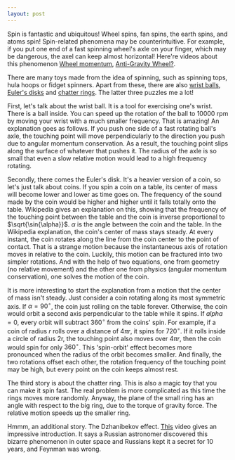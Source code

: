 ```yaml
---
layout: post
---
```

Spin is fantastic and ubiquitous!  Wheel spins, fan spins, the earth spins, and atoms spin! Spin-related phenomena may be counterintuitive.  For example, if you put one end of a fast spinning wheel's axle on your finger, which may be dangerous, the axel can keep almost horizontal! Here're videos about this phenomenon [Wheel momentum](https://www.youtube.com/watch?v=NeXIV-wMVUk), [Anti-Gravity Wheel?]( https://www.youtube.com/watch?v=GeyDf4ooPdo). 

There are many toys made from the idea of spinning, such as spinning tops, hula hoops or fidget spinners. Apart from these, there are also [wrist balls](https://en.wikipedia.org/wiki/Gyroscopic_exercise_tool), [Euler's disks](https://en.wikipedia.org/wiki/Euler%27s_Disk) and [chatter rings](https://en.wikipedia.org/wiki/Chatter_ring). The latter three puzzles me a lot!

First, let's talk about the wrist ball. It is a tool for exercising one's wrist. There is a ball inside. You can speed up the rotation of the ball to 10000 rpm by moving your wrist with a much smaller frequency. That is amazing! An explanation goes as follows. If you push one side of a fast rotating ball's axle, the touching point will move perpendicularly to the direction you push due to angular momentum conservation. As a result, the touching point slips along the surface of whatever that pushes it. The radius of the axle is so small that even a slow relative motion would lead to a high frequency rotating.

Secondly, there comes the Euler's disk. It's a heavier version of a coin, so let's just talk about coins. If you spin a coin on a table, its center of mass will become lower and lower as time goes on. The frequency of the sound made by the coin would be higher and higher until it falls totally onto the table. Wikipedia gives an explanation on this, showing that the frequency of the touching point between the table and the coin is inverse proportional to $\sqrt{\sin{\alpha}}$. $\alpha$ is the angle between the coin and the table. In the Wikipedia explanation, the coin's center of mass stays steady. At every instant, the coin rotates along the line from the coin center to the point of contact. That is a strange motion because the instantaneous axis of rotation moves in relative to the coin. Luckily, this motion can be fractured into two simpler rotations. And with the help of two equations, one from geometry (no relative movement) and the other one from physics (angular momentum conservation), one solves the motion of the coin.

It is more interesting to start the explanation from a motion that the center of mass isn't steady. Just consider a coin rotating along its most symmetric axis. If $\alpha=90^\circ$, the coin just rolling on the table forever. Otherwise, the coin would orbit a second axis perpendicular to the table while it spins. If $alpha=0$, every orbit will subtract 360$^\circ$ from the coins' spin. For example, if a coin of radius $r$ rolls over a distance of $4\pi r$, it spins for $720^\circ$. If it rolls inside a circle of radius 2r, the touching point also moves over $4\pi r$, then the coin would spin for only $360^\circ$. This 'spin-orbit' effect becomes more pronounced when the radius of the orbit becomes smaller. And finally, the two rotations offset each other, the rotation frequency of the touching point may be high, but every point on the coin keeps almost rest.

The third story is about the chatter ring. This is also a magic toy that you can make it spin fast. The real problem is more complicated as this time the rings moves more randomly. Anyway, the plane of the small ring has an angle with respect to the big ring, due to the torque of gravity force. The relative motion speeds up the smaller ring.

Hmmm, an additional story. The Dzhanibekov effect. [This](https://www.youtube.com/watch?v=1VPfZ_XzisU) video gives an impressive introduction. It says a Russian astronomer discovered this bizarre phenomenon in outer space and Russians kept it a secret for 10 years, and Feynman was wrong.
